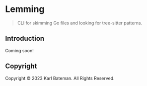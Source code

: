 # Lemming

> CLI for skimming Go files and looking for tree-sitter patterns.

## Introduction

Coming soon!

## Copyright

Copyright ©️ 2023 Karl Bateman. All Rights Reserved.
